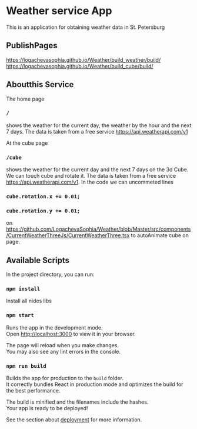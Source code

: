 # Weather service App

This is an application for obtaining weather data in St. Petersburg

## PublishPages
https://logachevasophia.github.io/Weather/build_weather/build/
https://logachevasophia.github.io/Weather/build_cube/build/

## Aboutthis Service
The home page
### `/`
shows the weather for the current day, the weather by the hour and the next 7 days. The data is taken from a free service https://api.weatherapi.com/v1

At the cube page
### `/cube`
shows the weather for the current day and the next 7 days on the 3d Cube. We can touch cube and rotate it. The data is taken from a free service https://api.weatherapi.com/v1. In the code we can uncommeted lines 
### `cube.rotation.x += 0.01;`
### `cube.rotation.y += 0.01;`
on https://github.com/LogachevaSophia/Weather/blob/Master/src/components/CurrentWeatherThreeJs/CurrentWeatherThree.tsx to autoAnimate cube on page.


## Available Scripts

In the project directory, you can run:

### `npm install`

Install all nides libs

### `npm start`

Runs the app in the development mode.\
Open [http://localhost:3000](http://localhost:3000) to view it in your browser.

The page will reload when you make changes.\
You may also see any lint errors in the console.


### `npm run build`

Builds the app for production to the `build` folder.\
It correctly bundles React in production mode and optimizes the build for the best performance.

The build is minified and the filenames include the hashes.\
Your app is ready to be deployed!

See the section about [deployment](https://facebook.github.io/create-react-app/docs/deployment) for more information.


